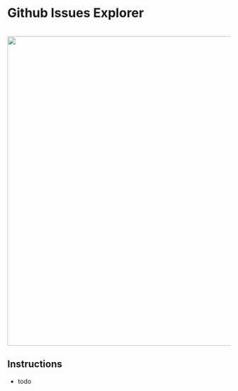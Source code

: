 # Github Issues Explorer

<p align="center">
	<br>
	<img src="https://github.com/dillionverma/github-issues-explorer/blob/master/screenshot.gif" width="700">
	<br>
</p>

## Instructions

- todo
